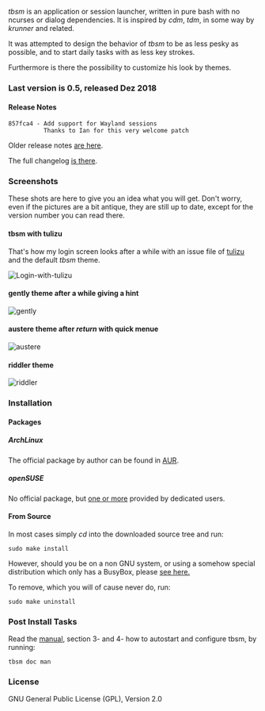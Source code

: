 _tbsm_ is an application or session launcher, written in pure bash with no
ncurses or dialog dependencies. It is inspired by _cdm_, _tdm_, in some way by
_krunner_ and related.

It was attempted to design the behavior of _tbsm_ to be as less pesky as
possible, and to start daily tasks with as less key strokes.

Furthermore is there the possibility to customize his look by themes.

### Last version is 0.5, released Dez 2018

#### Release Notes

    857fca4 - Add support for Wayland sessions
              Thanks to Ian for this very welcome patch

Older release notes [are here](https://raw.githubusercontent.com/loh-tar/tbsm/master/doc/80_ChangeLog.txt).

The full changelog [is there](https://github.com/loh-tar/tbsm/commits/master).

### Screenshots

These shots are here to give you an idea what you will get. Don't worry, even if
the pictures are a bit antique, they are still up to date, except for the version
number you can read there.

#### tbsm with tulizu

That's how my login screen looks after a while with an issue file of
[tulizu](https://loh-tar.github.io/tulizu/) and the default _tbsm_ theme.

![Login-with-tulizu](login-standard-theme-and-tulizu.png)

#### gently theme after a while giving a hint

![gently](gently-hint.png)

#### austere theme after _return_ with quick menue

![austere](austere-quick.png)

#### riddler theme

![riddler](riddler.png)

### Installation

#### Packages

##### ArchLinux

The official package by author can be found in [AUR](https://aur.archlinux.org/packages/tbsm/).

##### openSUSE

No official package, but [one or more](https://software.opensuse.org/package/tbsm?search_term=tbsm)
provided by dedicated users.

#### From Source

In most cases simply _cd_ into the downloaded source tree and run:

    sudo make install

However, should you be on a non GNU system, or using a somehow special
distribution which only has a BusyBox, please [see here.](https://github.com/loh-tar/tbsm/issues/9)

To remove, which you will of cause never do, run:

    sudo make uninstall

### Post Install Tasks

Read the [manual](https://github.com/loh-tar/tbsm/blob/master/doc/01_Manual.txt),
section 3- and 4- how to autostart and configure tbsm, by running:

    tbsm doc man

### License

GNU General Public License (GPL), Version 2.0
